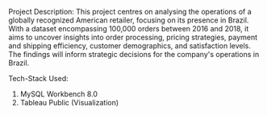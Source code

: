 Project Description: This project centres on analysing the operations of a globally recognized American retailer,
focusing on its presence in Brazil. With a dataset encompassing 100,000 orders between 2016 and 2018, it aims to
uncover insights into order processing, pricing strategies, payment and shipping efficiency, customer demographics, and
satisfaction levels. The findings will inform strategic decisions for the company's operations in Brazil.

Tech-Stack Used:
1. MySQL Workbench 8.0
2. Tableau Public (Visualization)
